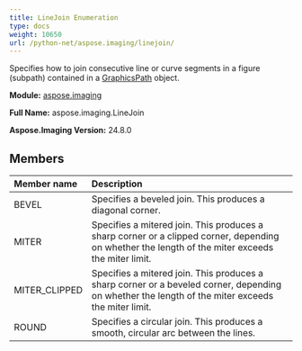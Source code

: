 ```yaml
---
title: LineJoin Enumeration
type: docs
weight: 10650
url: /python-net/aspose.imaging/linejoin/
---
```


Specifies how to join consecutive line or curve segments in a figure (subpath) contained in a [GraphicsPath](/imaging/python-net/aspose.imaging/graphicspath/) object.

**Module:** [aspose.imaging](/imaging/python-net/aspose.imaging/)

**Full Name:** aspose.imaging.LineJoin

**Aspose.Imaging Version:** 24.8.0

## **Members**
| **Member name** | **Description** |
| :- | :- |
| BEVEL | Specifies a beveled join. This produces a diagonal corner. |
| MITER | Specifies a mitered join. This produces a sharp corner or a clipped corner, depending on whether the length of the miter exceeds the miter limit. |
| MITER_CLIPPED | Specifies a mitered join. This produces a sharp corner or a beveled corner, depending on whether the length of the miter exceeds the miter limit. |
| ROUND | Specifies a circular join. This produces a smooth, circular arc between the lines. |
